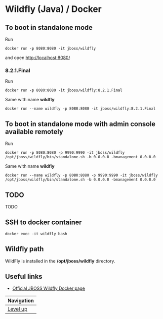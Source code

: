 # Wildfly (Java) / Docker #

## To boot in standalone mode ##

Run

    docker run -p 8080:8080 -it jboss/wildfly

and open [http://localhost:8080/](http://localhost:8080/)

### 8.2.1.Final ###

Run

    docker run -p 8080:8080 -it jboss/wildfly:8.2.1.Final

Same with name **wildfly** 

    docker run --name wildfly -p 8080:8080 -it jboss/wildfly:8.2.1.Final

## To boot in standalone mode with admin console available remotely ##

Run

    docker run -p 8080:8080 -p 9990:9990 -it jboss/wildfly /opt/jboss/wildfly/bin/standalone.sh -b 0.0.0.0 -bmanagement 0.0.0.0

Same with name **wildfly** 

    docker run --name wildfly -p 8080:8080 -p 9990:9990 -it jboss/wildfly /opt/jboss/wildfly/bin/standalone.sh -b 0.0.0.0 -bmanagement 0.0.0.0

## TODO ##

TODO

## SSH to docker container ##

    docker exec -it wildfly bash

## Wildfly path ##

WildFly is installed in the **/opt/jboss/wildfly** directory.

## Useful links ##

* [Official JBOSS Wildfly Docker page](https://hub.docker.com/r/jboss/wildfly/)

| Navigation               |
| ------------------------ |
| [Level up](../../README.md) |
